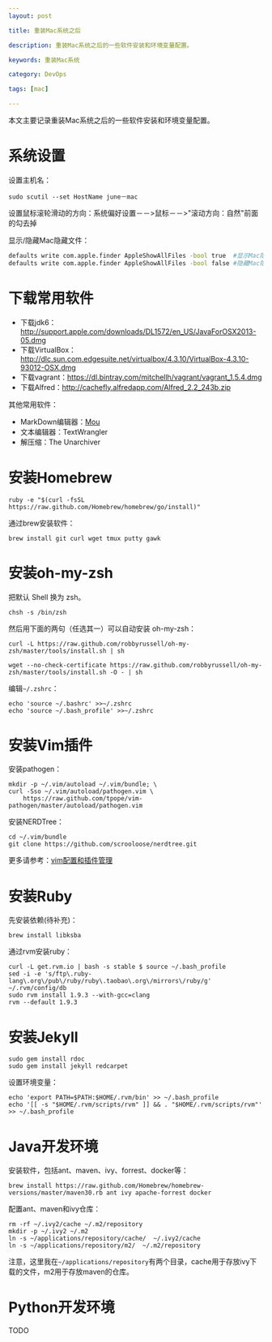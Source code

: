```yaml
---
layout: post

title: 重装Mac系统之后

description: 重装Mac系统之后的一些软件安装和环境变量配置。

keywords: 重装Mac系统

category: DevOps

tags: [mac]

---
```



本文主要记录重装Mac系统之后的一些软件安装和环境变量配置。


# 系统设置

设置主机名：

```
sudo scutil --set HostName june－mac
```

设置鼠标滚轮滑动的方向：系统偏好设置－－>鼠标－－>"滚动方向：自然"前面的勾去掉

显示/隐藏Mac隐藏文件：

```bash
defaults write com.apple.finder AppleShowAllFiles -bool true  #显示Mac隐藏文件的命令
defaults write com.apple.finder AppleShowAllFiles -bool false #隐藏Mac隐藏文件的命令
```

# 下载常用软件

- 下载jdk6：<http://support.apple.com/downloads/DL1572/en_US/JavaForOSX2013-05.dmg>
- 下载VirtualBox：<http://dlc.sun.com.edgesuite.net/virtualbox/4.3.10/VirtualBox-4.3.10-93012-OSX.dmg>
- 下载vagrant：<https://dl.bintray.com/mitchellh/vagrant/vagrant_1.5.4.dmg>
- 下载Alfred：<http://cachefly.alfredapp.com/Alfred_2.2_243b.zip>


其他常用软件：

- MarkDown编辑器：[Mou](http://mouapp.com/)
- 文本编辑器：TextWrangler
- 解压缩：The Unarchiver

# 安装Homebrew

```
ruby -e "$(curl -fsSL https://raw.github.com/Homebrew/homebrew/go/install)"
```

通过brew安装软件：

```
brew install git curl wget tmux putty gawk
```

# 安装oh-my-zsh

把默认 Shell 换为 zsh。

```
chsh -s /bin/zsh
```

然后用下面的两句（任选其一）可以自动安装 oh-my-zsh：

```
curl -L https://raw.github.com/robbyrussell/oh-my-zsh/master/tools/install.sh | sh
```

```
wget --no-check-certificate https://raw.github.com/robbyrussell/oh-my-zsh/master/tools/install.sh -O - | sh
```

编辑`~/.zshrc`：

```
echo 'source ~/.bashrc' >>~/.zshrc
echo 'source ~/.bash_profile' >>~/.zshrc
```

# 安装Vim插件
安装pathogen：

```
mkdir -p ~/.vim/autoload ~/.vim/bundle; \
curl -Sso ~/.vim/autoload/pathogen.vim \
    https://raw.github.com/tpope/vim-pathogen/master/autoload/pathogen.vim
```

安装NERDTree：

```
cd ~/.vim/bundle
git clone https://github.com/scrooloose/nerdtree.git
```

更多请参考：[vim配置和插件管理](/2014/01/14/vim-config-and-plugins/)

# 安装Ruby

先安装依赖(待补充)：

```
brew install libksba
```
通过rvm安装ruby：

```
curl -L get.rvm.io | bash -s stable $ source ~/.bash_profile
sed -i -e 's/ftp\.ruby-lang\.org\/pub\/ruby/ruby\.taobao\.org\/mirrors\/ruby/g' ~/.rvm/config/db
sudo rvm install 1.9.3 --with-gcc=clang
rvm --default 1.9.3
```

# 安装Jekyll

```
sudo gem install rdoc
sudo gem install jekyll redcarpet
```

设置环境变量：

```
echo 'export PATH=$PATH:$HOME/.rvm/bin' >> ~/.bash_profile
echo '[[ -s "$HOME/.rvm/scripts/rvm" ]] && . "$HOME/.rvm/scripts/rvm"' >> ~/.bash_profile
```

# Java开发环境

安装软件，包括ant、maven、ivy、forrest、docker等：

```
brew install https://raw.github.com/Homebrew/homebrew-versions/master/maven30.rb ant ivy apache-forrest docker 
```

配置ant、maven和ivy仓库：

```
rm -rf ~/.ivy2/cache ~/.m2/repository
mkdir -p ~/.ivy2 ~/.m2
ln -s ~/applications/repository/cache/  ~/.ivy2/cache
ln -s ~/applications/repository/m2/  ~/.m2/repository
```

注意，这里我在`~/applications/repository`有两个目录，cache用于存放ivy下载的文件，m2用于存放maven的仓库。

# Python开发环境
TODO